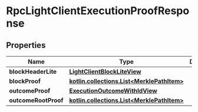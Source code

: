 
# RpcLightClientExecutionProofResponse

## Properties
| Name | Type | Description | Notes |
| ------------ | ------------- | ------------- | ------------- |
| **blockHeaderLite** | [**LightClientBlockLiteView**](LightClientBlockLiteView.md) |  |  |
| **blockProof** | [**kotlin.collections.List&lt;MerklePathItem&gt;**](MerklePathItem.md) |  |  |
| **outcomeProof** | [**ExecutionOutcomeWithIdView**](ExecutionOutcomeWithIdView.md) |  |  |
| **outcomeRootProof** | [**kotlin.collections.List&lt;MerklePathItem&gt;**](MerklePathItem.md) |  |  |



